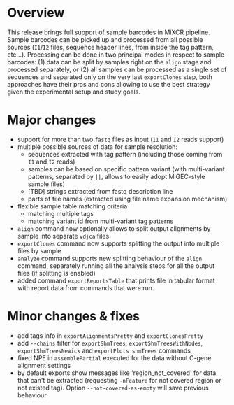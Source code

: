 # Overview

This release brings full support of sample barcodes in MiXCR pipeline. Sample barcodes can be picked up and processed from all possible sources (`I1`/`I2` files, sequence header lines, from inside the tag pattern, etc...). Processing can be done in two principal modes in respect to sample barcodes: (1) data can be split by samples right on the `align` stage and processed separately, or (2) all samples can be processed as a single set of sequences and separated only on the very last `exportClones` step, both approaches have their pros and cons allowing to use the best strategy given the experimental setup and study goals.  

# Major changes

- support for more than two `fastq` files as input (`I1` and `I2` reads support)   
- multiple possible sources of data for sample resolution:
  - sequences extracted with tag pattern (including those coming from `I1` and `I2` reads)
  - samples can be based on specific pattern variant (with multi-variant patterns, separated by `||`, allows to easily adopt MiGEC-style sample files)
  - [TBD] strings extracted from fastq description line
  - parts of file names (extracted using file name expansion mechanism)
- flexible sample table matching criteria
  - matching multiple tags
  - matching variant id from multi-variant tag patterns  
- `align` command now optionally allows to split output alignments by sample into separate `vdjca` files
- `exportClones` command now supports splitting the output into multiple files by sample
- `analyze` command supports new splitting behaviour of the `align` command, separately running all the analysis steps
  for all the output files (if splitting is enabled)
- added command `exportReportsTable` that prints file in tabular format with report data from commands that were run.

# Minor changes & fixes

- add tags info in `exportAlignmentsPretty` and `exportClonesPretty`
- add `--chains` filter for `exportShmTrees`, `exportShmTreesWithNodes`, `exportShmTreesNewick`
  and `exportPlots shmTrees` commands
- fixed NPE in `assemblePartial` executed for the data without C-gene alignment settings
- by default exports show messages like 'region_not_covered' for data that can't be extracted (requesting `-nFeature`
  for not covered region or not existed tag). Option `--not-covered-as-empty` will save previous behaviour

